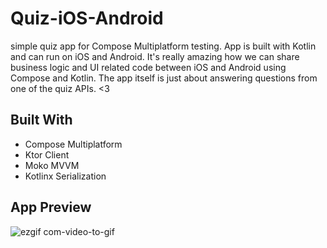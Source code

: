 # Quiz-iOS-Android
simple quiz app for Compose Multiplatform testing. App is built with Kotlin and can run on iOS and Android. It's really amazing how we can share business logic and UI related code between iOS and Android using Compose and Kotlin. The app itself is just about answering questions from one of the quiz APIs. <3

## Built With
- Compose Multiplatform
- Ktor Client
- Moko MVVM
- Kotlinx Serialization

## App Preview
![ezgif com-video-to-gif](https://github.com/luukitooo/Quiz-iOS-Android/assets/107555010/4a5fee12-72ea-4cbc-9764-096c89402ff7)
